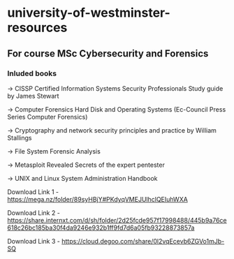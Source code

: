 # university-of-westminster-resources

## For course MSc Cybersecurity and Forensics

### Inluded books
-> CISSP Certified Information Systems Security Professionals Study guide by James Stewart

-> Computer Forensics Hard Disk and Operating Systems (Ec-Council Press Series  Computer Forensics)

-> Cryptography and network security principles and practice by William Stallings

-> File System Forensic Analysis

-> Metasploit Revealed Secrets of the expert pentester

-> UNIX and Linux System Administration Handbook

Download Link 1 - https://mega.nz/folder/89syHBjY#PKdyqVMEJUlhclQEIuhWXA

Download Link 2 - https://share.internxt.com/d/sh/folder/2d25fcde957f17998488/445b9a76ce618c26bc185ba30f4da9246e932b1ff9fd7d6a05fb93228873857a

Download Link 3 - https://cloud.degoo.com/share/0l2vqEcevb6ZGVo1mJb-SQ
